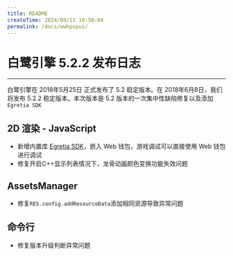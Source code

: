 ```yaml
---
title: README
createTime: 2024/09/11 10:50:04
permalink: /docs/wwhpspui/
---
```

# 白鹭引擎 5.2.2 发布日志

---

白鹭引擎在 2018年5月25日 正式发布了 5.2 稳定版本。在 2018年6月8日，我们将发布 5.2.2 稳定版本。本次版本是 5.2 版本的一次集中性缺陷修复以及添加```Egretia SDK```

## 2D 渲染 - JavaScript

* 新增内置库 [Egretia SDK](https://github.com/Egretia/egretia-docs)，嵌入 Web 钱包，游戏调试可以直接使用 Web 钱包进⾏调试
* 修复开启C++显示列表情况下，龙骨动画颜色变换功能失效问题

## AssetsManager

* 修复```RES.config.addResourceData```添加相同资源导致异常问题

## 命令行

* 修复版本升级判断异常问题
